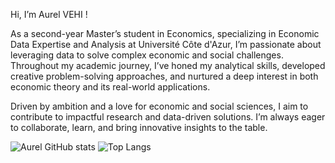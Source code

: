 Hi, I’m Aurel VEHI !

As a second-year Master’s student in Economics, specializing in Economic Data Expertise and Analysis at Université Côte d'Azur, I’m passionate about leveraging data to solve complex economic and social challenges. Throughout my academic journey, I’ve honed my analytical skills, developed creative problem-solving approaches, and nurtured a deep interest in both economic theory and its real-world applications. 

Driven by ambition and a love for economic and social sciences, I aim to contribute to impactful research and data-driven solutions. I’m always eager to collaborate, learn, and bring innovative insights to the table.

<!--- --->

![Aurel GitHub stats](https://github-readme-stats.vercel.app/api?username=aurvl&show_icons=true&theme=dark)
![Top Langs](https://github-readme-stats.vercel.app/api/top-langs/?username=aurvl&layout=compact&theme=dark)
